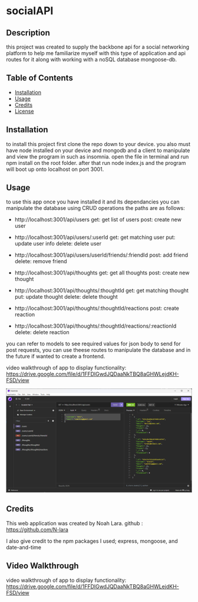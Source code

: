 # socialAPI

## Description

this project was created to supply the backbone api for a social networking platform to help me familiarize myself with this type of application and api routes for it along with working with a noSQL database mongoose-db.

## Table of Contents

- [Installation](#installation)
- [Usage](#usage)
- [Credits](#credits)
- [License](#license)

## Installation

to install this project first clone the repo down to your device. you also must have node installed on your device and mongodb and a client to manipulate and view the program in such as insomnia. open the file in terminal and run npm install on the root folder. after that run node index.js and the program will boot up onto localhost on port 3001.

## Usage

to use this app once you have installed it and its dependancies you can manipulate the database using CRUD operations the paths are as follows:
* http://localhost:3001/api/users
    get: get list of users
    post: create new user

* http://localhost:3001/api/users/:userId
    get: get matching user
    put: update user info
    delete: delete user

* http://localhost:3001/api/users/userId/friends/:friendId
    post: add friend
    delete: remove friend

* http://localhost:3001/api/thoughts
    get: get all thoughts
    post: create new thought

* http://localhost:3001/api/thoughts/:thoughtId
    get: get matching thought
    put: update thought
    delete: delete thought

* http://localhost:3001/api/thoughts/:thoughtId/reactions
    post: create reaction

* http://localhost:3001/api/thoughts/:thoughtId/reactions/:reactionId
    delete: delete reaction

you can refer to models to see required values for json body to send for post requests, you can use theese routes to manipulate the database and in the future if wanted to create a frontend.

video walkthrough of app to display functionality:
https://drive.google.com/file/d/1FFDlGwdJQDaaNkTBQ8aGHWLejdKH-FSD/view
 
![screenshot of app](./assets/screenshot.png)

## Credits

This web application was created by Noah Lara. 
github : https://github.com/N-lara

I also give credit to the npm packages I used; express, mongoose, and date-and-time

## Video Walkthrough

video walkthrough of app to display functionality:
https://drive.google.com/file/d/1FFDlGwdJQDaaNkTBQ8aGHWLejdKH-FSD/view